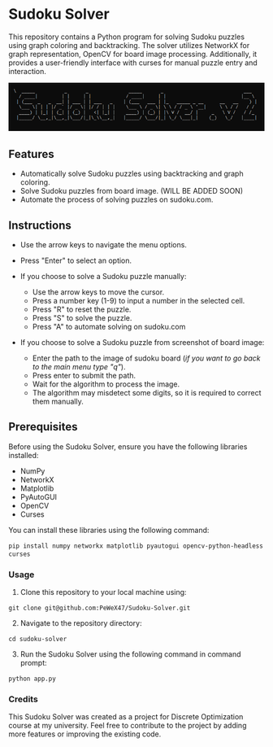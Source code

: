 # Sudoku Solver

This repository contains a Python program for solving Sudoku puzzles using graph coloring and backtracking. The solver utilizes NetworkX for graph representation, OpenCV for board image processing. Additionally, it provides a user-friendly interface with curses for manual puzzle entry and interaction.

![logo](logo.png)

## Features

- Automatically solve Sudoku puzzles using backtracking and graph coloring.
- Solve Sudoku puzzles from board image. (WILL BE ADDED SOON)
- Automate the process of solving puzzles on sudoku.com.

## Instructions
- Use the arrow keys to navigate the menu options.
- Press "Enter" to select an option.
- If you choose to solve a Sudoku puzzle manually:
    - Use the arrow keys to move the cursor.
    - Press a number key (1-9) to input a number in the selected cell.
    - Press "R" to reset the puzzle.
    - Press "S" to solve the puzzle.
    - Press "A" to automate solving on sudoku.com

- If you choose to solve a Sudoku puzzle from screenshot of board image:
    - Enter the path to the image of sudoku board (*if you want to go back to the main menu type "q"*).
    - Press enter to submit the path.
    - Wait for the algorithm to process the image.
    - The algorithm may misdetect some digits, so it is required to correct them manually.

## Prerequisites

Before using the Sudoku Solver, ensure you have the following libraries installed:

- NumPy
- NetworkX
- Matplotlib
- PyAutoGUI
- OpenCV
- Curses

You can install these libraries using the following command:
```
pip install numpy networkx matplotlib pyautogui opencv-python-headless curses
```

### Usage

1. Clone this repository to your local machine using:
```
git clone git@github.com:PeWeX47/Sudoku-Solver.git
```

2. Navigate to the repository directory:
```
cd sudoku-solver
```

3. Run the Sudoku Solver using the following command in command prompt:
```
python app.py
```

### Credits
This Sudoku Solver was created as a project for Discrete Optimization course at my university. Feel free to contribute to the project by adding more features or improving the existing code.
